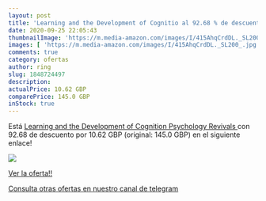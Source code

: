 ```yaml
---
layout: post
title: 'Learning and the Development of Cognitio al 92.68 % de descuento'
date: 2020-09-25 22:05:43
thumbnailImage: 'https://m.media-amazon.com/images/I/415AhqCrdDL._SL200_.jpg'
images: [ 'https://m.media-amazon.com/images/I/415AhqCrdDL._SL200_.jpg' ]
comments: true
category: ofertas
author: ring
slug: 1848724497
description:
actualPrice: 10.62 GBP
comparePrice: 145.0 GBP
inStock: true
---
```


Está [Learning and the Development of Cognition  Psychology Revivals ](https://www.amazon.com/dp/1848724497/?tag=redken08-20) con 92.68 de descuento por 10.62 GBP (original: 145.0 GBP) en el siguiente enlace!

[![](https://m.media-amazon.com/images/I/415AhqCrdDL._SL200_.jpg)](https://www.amazon.com/dp/1848724497/?tag=redken08-20)

[Ver la oferta!!](https://www.amazon.com/dp/1848724497/?tag=redken08-20)

[Consulta otras ofertas en nuestro canal de telegram](https://t.me/s/ofertas25)
